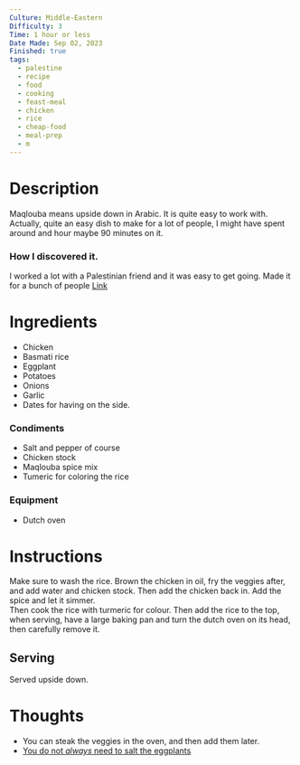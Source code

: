 ```yaml
---
Culture: Middle-Eastern
Difficulty: 3
Time: 1 hour or less
Date Made: Sep 02, 2023
Finished: true
tags:
  - palestine
  - recipe
  - food
  - cooking
  - feast-meal
  - chicken
  - rice
  - cheap-food
  - meal-prep
  - m
---
```



# Description
Maqlouba means upside down in Arabic. It is quite easy to work with.  Actually, quite an easy dish to make for a lot of people, I might have spent around and hour maybe 90 minutes on it. 
### How I discovered it. 
I worked a lot with a Palestinian friend and it was easy to get going. Made it for a bunch of people
[Link](https://www.matprat.no/oppskrifter/gjester/maqluba/)
# Ingredients

* Chicken
* Basmati rice
* Eggplant
* Potatoes
* Onions
* Garlic
* Dates for having on the side.
### Condiments
- Salt and pepper of course
- Chicken stock
- Maqlouba spice mix
- Tumeric for coloring the rice
### Equipment 
* Dutch oven
# Instructions
Make sure to wash the rice. Brown the chicken in oil, fry the veggies after, and add water and chicken stock. Then add the chicken back in.  Add the spice and let it simmer.  
Then cook the rice with turmeric for colour.  Then add the rice to the top, when serving, have a large baking pan and turn the dutch oven on its head, then carefully remove it. 
## Serving 
Served upside down. 

# Thoughts
- You can steak the veggies in the oven, and then add them later. 
- [You do not *always* need to salt the eggplants](https://www.myrecipes.com/how-to/why-salt-eggplant)

